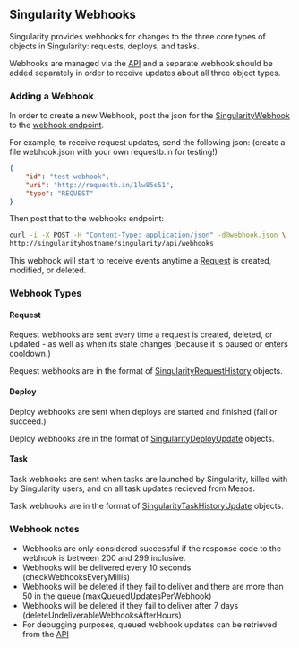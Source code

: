 ## Singularity Webhooks

Singularity provides webhooks for changes to the three core types of objects in Singularity: requests, deploys, and tasks.

Webhooks are managed via the [API](reference/api.md#endpoint-/api/webhooks) and a separate webhook should be added separately in order to receive updates about all three object types.

### Adding a Webhook

In order to create a new Webhook, post the json for the [SingularityWebhook](reference/api.md#model-SingularityWebhook) to the [webhook endpoint](reference/api.md#post-apiwebhooks).

For example, to receive request updates, send the following json: (create a file webhook.json with your own requestb.in for testing!)

```json
{
    "id": "test-webhook",
    "uri": "http://requestb.in/1lw85s51",
    "type": "REQUEST"
}
```

Then post that to the webhooks endpoint:

```sh
curl -i -X POST -H "Content-Type: application/json" -d@webhook.json \
http://singularityhostname/singularity/api/webhooks
```

This webhook will start to receive events anytime a [Request](reference/api.md#model-SingularityRequest) is created, modified, or deleted.

### Webhook Types

#### Request

Request webhooks are sent every time a request is created, deleted, or updated - as well as when its state changes (because it is paused or enters cooldown.)

Request webhooks are in the format of [SingularityRequestHistory](reference/api.md#-singularityrequesthistory) objects. 

#### Deploy

Deploy webhooks are sent when deploys are started and finished (fail or succeed.)

Deploy webhooks are in the format of [SingularityDeployUpdate](reference/api.md#model-SingularityDeployUpdate) objects.

#### Task

Task webhooks are sent when tasks are launched by Singularity, killed with by Singularity users, and on all task updates recieved from Mesos.

Task webhooks are in the format of [SingularityTaskHistoryUpdate](reference/api.md#model-SingularityTaskHistoryUpdate) objects.

### Webhook notes

- Webhooks are only considered successful if the response code to the webhook is between 200 and 299 inclusive.
- Webhooks will be delivered every 10 seconds (checkWebhooksEveryMillis) 
- Webhooks will be deleted if they fail to deliver and there are more than 50 in the queue (maxQueuedUpdatesPerWebhook)
- Webhooks will be deleted if they fail to deliver after 7 days (deleteUndeliverableWebhooksAfterHours)
- For debugging purposes, queued webhook updates can be retrieved from the [API](reference/api.md#get-apiwebhooksrequestwebhookid)
